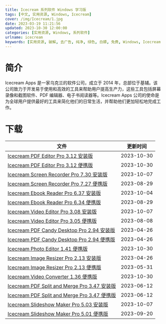 ```yaml
---
title: Icecream 系列软件 Windows 学习版
tags: [中文, 实用资源, Windows, Icecream]
cover: /img/Icecream/1.jpg
date: 2023-03-19 11:21:56
updated: 2023-10-30 12:00:00
categories: [实用资源, Windows, 系列软件]
urlname: icecream
keywords: [实用资源, 破解, 去广告, 纯净, 绿色, 白嫖, 免费, Windows, Icecream]
---
```


# 简介

Icecream Apps 是一家乌克兰的软件公司，成立于 2014 年，总部位于基辅。该公司致力于开发易于使用和高效的工具来帮助用户提高生产力，这些工具包括屏幕录像和截图软件、PDF 编辑器、电子书阅读器等。Icecream Apps 公司的使命是为全球用户提供最好的工具来简化他们的日常生活，并帮助他们更加轻松地完成工作。

# 下载

| 文件                                                                                                                  | 更新时间   |
| --------------------------------------------------------------------------------------------------------------------- | ---------- |
| [Icecream PDF Editor Pro 3.12 安装版](/download/index.html?f=Icecream-PDF-Editor-Pro-3.12.zip)                        | 2023-10-30 |
| [Icecream PDF Editor Pro 3.12 便携版](/download/index.html?f=Icecream-Pdf-Editor-3.12-Portable.zip)                   | 2023-10-30 |
| [Icecream Screen Recorder Pro 7.30 安装版](/download/index.html?f=Icecream-Screen-Recorder-Pro-7.30.zip)              | 2023-10-07 |
| [Icecream Screen Recorder Pro 7.27 便携版](/download/index.html?f=Icecream-Screen-Recorder-7.27-Portable.zip)         | 2023-08-29 |
| [Icecream Ebook Reader Pro 6.37 安装版](/download/index.html?f=Icecream-Ebook-Reader-Pro-6.37.zip)                    | 2023-10-04 |
| [Icecream Ebook Reader Pro 6.34 便携版](/download/index.html?f=Icecream-Ebook-Reader-6.34-Portable.zip)               | 2023-08-29 |
| [Icecream Video Editor Pro 3.08 安装版](/download/index.html?f=Icecream-Video-Editor-Pro-3.08.zip)                    | 2023-10-07 |
| [Icecream Video Editor Pro 3.05 便携版](/download/index.html?f=Icecream-Video-Editor-3.05-Portable.zip)               | 2023-08-08 |
| [Icecream PDF Candy Desktop Pro 2.94 安装版](/download/index.html?f=Icecream-PDF-Candy-Desktop-Pro-2.94.zip)          | 2023-04-26 |
| [Icecream PDF Candy Desktop Pro 2.94 便携版](/download/index.html?f=Icecream-PDF-Candy-Desktop-Pro-2.94-Portable.zip) | 2023-04-26 |
| [Icecream Photo Editor 1.41 便携版](/download/index.html?f=Icecream-Photo-Editor-1.41-Portable.zip)                   | 2023-10-30 |
| [Icecream Image Resizer Pro 2.13 安装版](/download/index.html?f=Icecream-Image-Resizer-Pro-2.13.zip)                  | 2023-04-26 |
| [Icecream Image Resizer Pro 2.13 便携版](/download/index.html?f=Icecream-Image-Resizer-2.13-Portable.zip)             | 2023-05-31 |
| [Icecream Video Converter 1.36 便携版](/download/index.html?f=Icecream-Video-Converter-1.36-Portable.zip)             | 2023-10-30 |
| [Icecream PDF Split and Merge Pro 3.47 安装版](/download/index.html?f=Icecream-PDF-Split-and-Merge-Pro-3.47.zip)      | 2023-06-12 |
| [Icecream PDF Split and Merge Pro 3.47 便携版](/download/index.html?f=Icecream-PDF-Split-and-Merge-3.47-Portable.zip) | 2023-06-12 |
| [Icecream Slideshow Maker Pro 5.03 安装版](/download/index.html?f=Icecream-Slideshow-Maker-Pro-5.03.zip)              | 2023-10-07 |
| [Icecream Slideshow Maker Pro 5.01 便携版](/download/index.html?f=Icecream-Slideshow-Maker-5.01-Portable.zip)         | 2023-09-20 |
